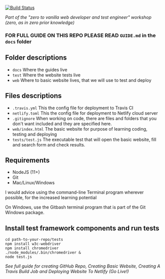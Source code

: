 [![Build Status](https://travis-ci.org/jaffamonkey/starter-github-html-tests-travis-netlify.svg?branch=master)](https://travis-ci.org/jaffamonkey/starter-github-html-tests-travis-netlify)

_Part of the "zero to vanilla web developer and test engineer" workshop (zero, as in zero prior knowledge)_

### FOR FULL GUIDE ON THIS REPO PLEASE READ `GUIDE.md` in the `docs` folder

## Folder descriptions

* `docs` Where the guides live
* `test` Where the website tests live
* `web` Where to basic website lives, that we will use to test and deploy

## Files descriptions

* `.travis.yml` This the config file for deployment to Travis CI
* `netlify.toml` This the config file for deployment to Netlify cloud server
* `.gitignore` When working on code, there are files and folders that you don't want included and they are specified here.
* `web/index.html` The basic website for purpose of learning coding, testing and deploying
* `tests/test.js` The executable test that will open the basic website, fill and search form and check results.

## Requirements

* NodeJS (11+)
* Git
* Mac/Linux/Windows 

I would advice using the command-line Terminal program wherever possible, for the increased learning potential

On Windows, use the Gitbash terminal program that is part of the Git Windows package.


## Install test framework components and run tests

```
cd path-to-your-repo/tests
npm install w3c-webdriver
npm install chromedriver
./node_modules/.bin/chromedriver &
node test.js
```

_See full guide for creating GitHub Repo, Creating Basic Website, Creating A Travis Build Job and Deploying Website To Netlify (Go Live!)_
